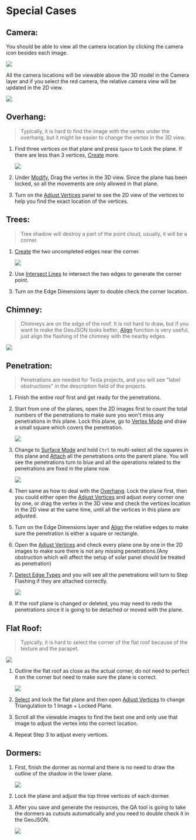 # Special Cases

## Camera:

You should be able to view all the camera location by clicking the camera icon besides each image.

![](../.gitbook/assets/camera.jpg)

All the camera locations will be viewable above the 3D model in the Camera layer and if you select the red camera, the relative camera view will be updated in the 2D view.

![](../.gitbook/assets/camera-project.jpg)

## Overhang:

> Typically, it is hard to find the image with the vertex under the overhang, but it might be easier to change the vertex in the 3D view.

1. Find three vertices on that plane and press `Space` to Lock the plane. If there are less than 3 vertices, [Create](../basic-function/#create) more.

   ![](../.gitbook/assets/1.jpg)

2. Under [Modify](../basic-function/#modify), Drag the vertex in the 3D view. Since the plane has been locked, so all the movements are only allowed in that plane.
3. Turn on the [Adjust Vertices](../advanced-function/#adjust-vertices) panel to see the 2D view of the vertices to help you find the exact location of the vertices.

## Trees:

> Tree shadow will destroy a part of the point cloud, usually, it will be a corner.

1. [Create](../basic-function/#create) the two uncompleted edges near the corner.

   ![](../.gitbook/assets/2.jpg)

2. Use [Intersect Lines](../advanced-function/#intersect-lines) to intersect the two edges to generate the corner point.
3. Turn on the Edge Dimensions layer to double check the corner location.

## Chimney:

> Chimneys are on the edge of the roof. It is not hard to draw, but if you want to make the GeoJSON looks better, [Align](../basic-function/#align) function is very useful, just align the flashing of the chimney with the nearby edges.

![](../.gitbook/assets/3.jpg)

## Penetration:

> Penetrations are needed for Tesla projects, and you will see "label obstructions" in the description field of the projects.

1. Finish the entire roof first and get ready for the penetrations.
2. Start from one of the planes, open the 2D images first to count the total numbers of the penetrations to make sure you won't miss any penetrations in this plane. Lock this plane, go to [Vertex Mode](../mode/#vertex-mode) and draw a small square which covers the penetration.

   ![](../.gitbook/assets/penetration1.jpg)

3. Change to [Surface Mode](../mode/#surface-mode) and hold `Ctrl` to multi-select all the squares in this plane and [Attach](../tools/#attach) all the penetrations onto the parent plane. You will see the penetrations turn to blue and all the operations related to the penetrations are fixed in the plane now.

   ![](../.gitbook/assets/penetration2.jpg)

4. Then same as how to deal with the [Overhang](./#overhang). Lock the plane first, then you could either open the [Adjust Vertices](../advanced-function/#adjust-vertices) and adjust every corner one by one, or drag the vertex in the 3D view and check the vertices location in the 2D view at the same time, until all the vertices in this plane are adjusted.
5. Turn on the Edge Dimensions layer and [Align](../basic-function/#align) the relative edges to make sure the penetration is either a square or rectangle.
6. Open the [Adjust Vertices](../advanced-function/#adjust-vertices) and check every plane one by one in the 2D images to make sure there is not any missing penetrations.\(Any obstruction which will affect the setup of solar panel should be treated as penetration\)
7. [Detect Edge Types](../tools/#detect-edge-types) and you will see all the penetrations will turn to Step Flashing if they are attached correctly.

   ![](../.gitbook/assets/penetration3.jpg)

8. If the roof plane is changed or deleted, you may need to redo the penetrations since it is going to be detached or moved with the plane.

## Flat Roof:

> Typically, it is hard to select the corner of the flat roof because of the texture and the parapet.

![](../.gitbook/assets/flat-roof-corner.jpg)

1. Outline the flat roof as close as the actual corner, do not need to perfect it on the corner but need to make sure the plane is correct.

   ![](../.gitbook/assets/flat-roof.jpg)

2. [Select](../basic-function/#select) and lock the flat plane and then open [Adjust Vertices](../advanced-function/#adjust-vertices) to change Triangulation to 1 Image + Locked Plane.
3. Scroll all the viewable images to find the best one and only use that image to adjust the vertex into the correct location.
4. Repeat Step 3 to adjust every vertices.

## Dormers:

1. First, finish the dormer as normal and there is no need to draw the outline of the shadow in the lower plane.

   ![](../.gitbook/assets/dormer1.jpg)

2. Lock the plane and adjust the top three vertices of each dormer.
3. After you save and generate the resources, the QA tool is going to take the dormers as cutouts automatically and you need to double check it in the GeoJSON.

   ![](../.gitbook/assets/dormer2.jpg)

